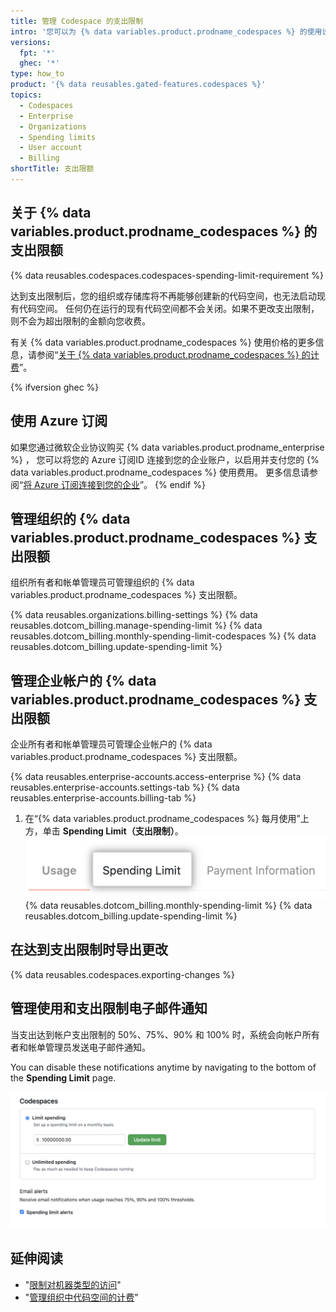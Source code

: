 ```yaml
---
title: 管理 Codespace 的支出限制
intro: '您可以为 {% data variables.product.prodname_codespaces %} 的使用设置支出限额。'
versions:
  fpt: '*'
  ghec: '*'
type: how_to
product: '{% data reusables.gated-features.codespaces %}'
topics:
  - Codespaces
  - Enterprise
  - Organizations
  - Spending limits
  - User account
  - Billing
shortTitle: 支出限额
---
```


## 关于 {% data variables.product.prodname_codespaces %} 的支出限额

{% data reusables.codespaces.codespaces-spending-limit-requirement %}

达到支出限制后，您的组织或存储库将不再能够创建新的代码空间，也无法启动现有代码空间。 任何仍在运行的现有代码空间都不会关闭。如果不更改支出限制，则不会为超出限制的金额向您收费。

有关 {% data variables.product.prodname_codespaces %} 使用价格的更多信息，请参阅“[关于 {% data variables.product.prodname_codespaces %} 的计费](/billing/managing-billing-for-github-codespaces/about-billing-for-codespaces)”。

{% ifversion ghec %}
## 使用 Azure 订阅
如果您通过微软企业协议购买 {% data variables.product.prodname_enterprise %} ， 您可以将您的 Azure 订阅ID 连接到您的企业账户，以启用并支付您的 {% data variables.product.prodname_codespaces %} 使用费用。 更多信息请参阅“[将 Azure 订阅连接到您的企业](/billing/managing-billing-for-your-github-account/connecting-an-azure-subscription-to-your-enterprise)”。
{% endif %}

## 管理组织的 {% data variables.product.prodname_codespaces %} 支出限额

组织所有者和帐单管理员可管理组织的 {% data variables.product.prodname_codespaces %} 支出限额。

{% data reusables.organizations.billing-settings %}
{% data reusables.dotcom_billing.manage-spending-limit %}
{% data reusables.dotcom_billing.monthly-spending-limit-codespaces %}
{% data reusables.dotcom_billing.update-spending-limit %}

## 管理企业帐户的 {% data variables.product.prodname_codespaces %} 支出限额

企业所有者和帐单管理员可管理企业帐户的 {% data variables.product.prodname_codespaces %} 支出限额。

{% data reusables.enterprise-accounts.access-enterprise %}
{% data reusables.enterprise-accounts.settings-tab %}
{% data reusables.enterprise-accounts.billing-tab %}
1. 在“{% data variables.product.prodname_codespaces %} 每月使用”上方，单击 **Spending Limit（支出限制）**。 ![支出限制选项卡](/assets/images/help/settings/spending-limit-tab-enterprise.png)
{% data reusables.dotcom_billing.monthly-spending-limit %}
{% data reusables.dotcom_billing.update-spending-limit %}

## 在达到支出限制时导出更改

{% data reusables.codespaces.exporting-changes %}
## 管理使用和支出限制电子邮件通知

当支出达到帐户支出限制的 50%、75%、90% 和 100% 时，系统会向帐户所有者和帐单管理员发送电子邮件通知。

You can disable these notifications anytime by navigating to the bottom of the **Spending Limit** page.

![帐单邮箱通知设置的屏幕截图](/assets/images/help/billing/codespaces-spending-limit-notifications.png)

## 延伸阅读

- "[限制对机器类型的访问](/codespaces/managing-codespaces-for-your-organization/restricting-access-to-machine-types)"
- "[管理组织中代码空间的计费](/codespaces/managing-codespaces-for-your-organization/managing-billing-for-codespaces-in-your-organization)"
